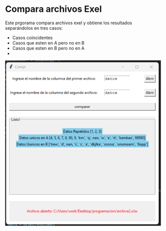 <h1>Compara archivos Exel</h1>

<p>Este prgorama compara archivos exel y obtiene los resultados separándolos en tres casos:</p>
<ul>
<li>Casos coincidentes</li>
<li>Casos que esten en A pero no en B</li>
<li>Casos que esten en B pero no en A<li>
</ul>

<img src="Compi.png">

